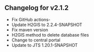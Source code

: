 ## Changelog for v2.1.2

- Fix GitHub actions- 
- Update H2GIS to 2.2.4-SNAPSHOT
- Fix maven version
- H2GIS method to delete database files
- Change to central portal
- Update to JTS 1.20.1-SNAPSHOT
